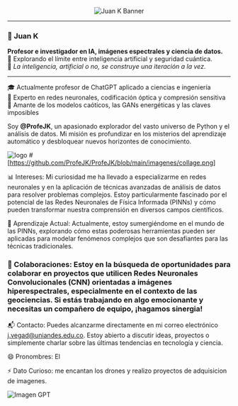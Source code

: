 <p align="center">
  <img src="https://chat.openai.com/mnt/data/A_digital_illustration_features_a_profile_portrait.png" alt="Juan K Banner" style="max-width: 100%;">
</p>

---

### 🧠 Juan K

**Profesor e investigador en IA, imágenes espectrales y ciencia de datos.**  
🔐 Explorando el límite entre inteligencia artificial y seguridad cuántica.  
🧬 *La inteligencia, artificial o no, se construye una iteración a la vez.*

---

🎓 Actualmente profesor de ChatGPT aplicado a ciencias e ingeniería  
🌈 Experto en redes neuronales, codificación óptica y compresión sensitiva  
🚀 Amante de los modelos caóticos, las GANs energéticas y las claves imposibles



Soy **@ProfeJK**, un apasionado explorador del vasto universo de Python y el análisis de datos. Mi misión es profundizar en los misterios del aprendizaje automático y desbloquear nuevos horizontes de conocimiento.

![logo](https://chat.openai.com/mnt/data/A_digital_illustration_features_a_profile_portrait.png) 
#[https://github.com/ProfeJK/ProfeJK/blob/main/imagenes/collage.png]

📊 Intereses: Mi curiosidad me ha llevado a especializarme en redes neuronales y en la aplicación de técnicas avanzadas de análisis de datos para resolver problemas complejos. Estoy particularmente fascinado por el potencial de las Redes Neuronales de Física Informada (PINNs) y cómo pueden transformar nuestra comprensión en diversos campos científicos.

🌟 Aprendizaje Actual: Actualmente, estoy sumergiéndome en el mundo de las PINNs, explorando cómo estas poderosas herramientas pueden ser aplicadas para modelar fenómenos complejos que son desafiantes para las técnicas tradicionales.

### 🤝 Colaboraciones: Estoy en la búsqueda de oportunidades para colaborar en proyectos que utilicen Redes Neuronales Convolucionales (CNN) orientadas a imágenes hiperespectrales, especialmente en el contexto de las geociencias. Si estás trabajando en algo emocionante y necesitas un compañero de equipo, ¡hagamos sinergia!

📬 Contacto: Puedes alcanzarme directamente en mi correo electrónico j.vegad@uniandes.edu.co. Estoy abierto a discutir ideas, proyectos o simplemente charlar sobre las últimas tendencias en tecnología y ciencia.

😄 Pronombres: El

⚡ Dato Curioso: me encantan los drones y realizo proyectos de adquisicion de imagenes.

![Imagen GPT](https://github.com/ProfeJK/ProfeJK/blob/main/imagenes/DALL%C2%B7E%202024-04-24%2014.48.01%20-%20A%20split%20image%20showcasing%20two%20versions%20of%20the%20same%20landscape.%20On%20the%20left%2C%20a%20rustic%20version%20of%20a%20landscape%2C%20depicted%20with%20basic%20shapes%20and%20minimal%20deta.webp)

<!---
ProfeJK/ProfeJK is a ✨ special ✨ repository because its `README.md` (this file) appears on your GitHub profile.
You can click the Preview link to take a look at your changes.
--->
